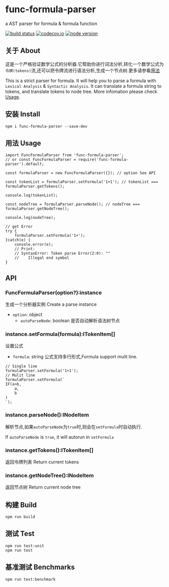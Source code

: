 # func-formula-parser
a AST parser for formula &amp; formula function

[![build status][travis-image]][travis-url]
[![codecov.io][codecov-image]][codecov-url]
[![node version][node-image]][node-url]

[travis-image]: https://img.shields.io/travis/baka397/func-formula-parser/master.svg?style=flat-square
[travis-url]: https://travis-ci.org/baka397/func-formula-parser
[codecov-image]: https://img.shields.io/codecov/c/github/baka397/func-formula-parser/master.svg?style=flat-square
[codecov-url]: https://codecov.io/github/baka397/func-formula-parser?branch=master
[node-image]: https://img.shields.io/badge/node.js-%3E=_8-green.svg?style=flat-square
[node-url]: http://nodejs.org/download/

## 关于 About
这是一个严格验证数学公式的分析器.它帮助你进行词法分析,转化一个数学公式为`令牌(tokens)`流,还可以把令牌流进行语法分析,生成一个节点树.更多请参看[用法](#用法-usage)

This is a strict parser for formula. It will help you to parse a formula with `Lexical Analysis` & `Syntactic Analysis`. It can translate a formula string to tokens, and translate tokens to node tree. More infomation please check [Usage](#用法-usage).

## 安装 Install
```
npm i func-formula-parser --save-dev
```
## 用法 Usage

```
import FuncFormulaParser from 'func-formula-parser';
// or const FuncFormulaParser = require('func-formula-parser').default;

const formulaParser = new FuncFormulaParser({}); // option See API

const tokenList = formulaParser.setFormula('1+1'); // tokenList === formulaParser.getTokens();

console.log(tokenList);

const nodeTree = formulaParser.parseNode(); // nodeTree === formulaParser.getNodeTree();

console.log(nodeTree);

// get Error
try {
    formulaParser.setFormula('1+');
}catch(e) {
    console.error(e);
    // Print:
    // SyntaxError: Token parse Error(2:0): ""
    //    Illegal end symbol
}
```

## API

### FuncFormulaParser(option?):instance
生成一个分析器实例 Create a parse instance

- `option`: object
    - `autoParseNode`: boolean 是否自动解析语法树节点

### instance.setFormula(formula):ITokenItem[]
设置公式

- `formula`: string 公式支持多行形式,Formula support mulit line.
```
// Single line
formulaParser.setFormula('1+1');
// Mulit line
formulaParser.setFormula(`
IF(a>b,
    a,
    b
)
`);
```

### instance.parseNode():INodeItem
解析节点,如果`autoParseNode`为`true`时,则会在`setFormula`时自动执行.

If `autoParseNode` is `true`, it will autorun in `setFormula`

### instance.getTokens():ITokenItem[]
返回令牌列表 Return current tokens

### instance.getNodeTree():INodeItem
返回节点树 Return current node tree

## 构建 Build
```
npm run build
```

## 测试 Test
```
npm run test:unit
npm run test
```

## 基准测试 Benchmarks
```
npm run test:benchmark
```
